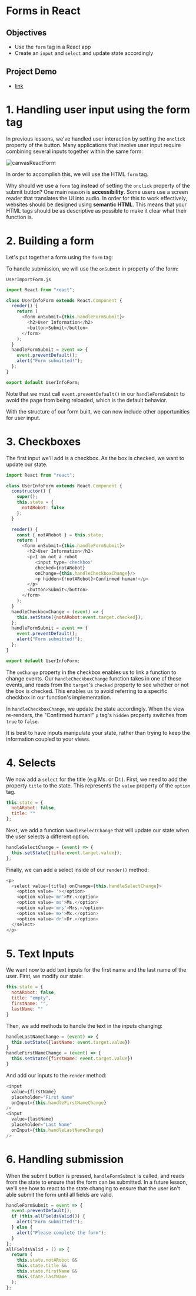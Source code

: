 # Forms in React

## Objectives
- Use the `form` tag in a React app
- Create an `input` and `select` and update state accordingly

## Project Demo
 - [link](https://codesandbox.io/s/pedantic-shape-q2i7h)

# 1. Handling user input using the form tag

In previous lessons, we've handled user interaction by setting the `onclick` property of the button.  Many applications that involve user input require combining several inputs together within the same form:

![canvasReactForm](./canvasReactForm.png)

In order to accomplish this, we will use the HTML `form` tag.

Why should we use a `form` tag instead of setting the `onclick` property of the submit button?  One main reason is **accessibility**.  Some users use a screen reader that translates the UI into audio.  In order for this to work effectively, websites should be designed using **semantic HTML**.  This means that your HTML tags should be as descriptive as possible to make it clear what their function is.

# 2. Building a form

Let's put together a form using the `form` tag:

To handle submission, we will use the `onSubmit` in property of the form:

`UserImportForm.js`
```js
import React from "react";

class UserInfoForm extends React.Component {
  render() {
    return (
      <form onSubmit={this.handleFormSubmit}>
        <h2>User Information</h2>
        <button>Submit</button>
      </form>
    );
  }
  handleFormSubmit = event => {
    event.preventDefault();
    alert("Form submitted!");
  };
}

export default UserInfoForm;
```

Note that we must call `event.preventDefault()` in our `handleFormSubmit` to avoid the page from being reloaded, which is the default behavior.

With the structure of our form built, we can now include other opportunities for user input.

# 3. Checkboxes

The first input we'll add is a checkbox.  As the box is checked, we want to update our state.  

```js
import React from "react";

class UserInfoForm extends React.Component {
  constructor() {
    super();
    this.state = {
      notARobot: false
    };
  }

  render() {
    const { notARobot } = this.state;
    return (
      <form onSubmit={this.handleFormSubmit}>
        <h2>User Information</h2>
        <p>I am not a robot
           <input type='checkbox'
           checked={notARobot}
           onChange={this.handleCheckboxChange}/>
           <p hidden={!notARobot}>Confirmed human!</p>
        </p>
        <button>Submit</button>
      </form>
    );
  }
  handleCheckboxChange = (event) => {
    this.setState({notARobot:event.target.checked});
  };
  handleFormSubmit = event => {
    event.preventDefault();
    alert("Form submitted!");
  };
}

export default UserInfoForm;
```

The `onChange` property in the checkbox enables us to link a function to change events.  Our `handleCheckboxChange` function takes in one of these events, and reads from the `target`'s `checked` property to see whether or not the box is checked.  This enables us to avoid referring to a specific checkbox in our function's implementation.

In `handleCheckboxChange`, we update the state accordingly.  When the view re-renders, the "Confirmed human!" `p` tag's `hidden` property switches from `true` to `false`.

It is best to have inputs manipulate your state, rather than trying to keep the information coupled to your views.

# 4. Selects

We now add a `select` for the title (e.g Ms. or Dr.).  First, we need to add the property `title` to the state.  This represents the `value` property of the `option` tag.

```js
this.state = {
  notARobot: false,
  title: ""
};
```

Next, we add a function `handleSelectChange` that will update our state when the user selects a different option.

```js
handleSelectChange = (event) => {
  this.setState({title:event.target.value});
};
```

Finally, we can add a select inside of our `render()` method:

```js
<p>
  <select value={title} onChange={this.handleSelectChange}>
    <option value=''></option>
    <option value='mr'>Mr.</option>
    <option value='ms'>Ms.</option>
    <option value='mrs'>Mrs.</option>
    <option value='mx'>Mx.</option>
    <option value='dr'>Dr.</option>
  </select>
</p>
```


# 5. Text Inputs

We want now to add text inputs for the first name and the last name of the user.  First, we modify our state:

```js
this.state = {
  notARobot: false,
  title: "empty",
  firstName: "",
  lastName: ""
}
```

Then, we add methods to handle the text in the inputs changing:

```js
handleLastNameChange = (event) => {
  this.setState({lastName: event.target.value})
}
handleFirstNameChange = (event) => {
  this.setState({firstName: event.target.value})
}
```

And add our inputs to the `render` method:

```js
<input
  value={firstName}
  placeholder="First Name"
  onInput={this.handleFirstNameChange}
/>
<input
  value={lastName}
  placeholder="Last Name"
  onInput={this.handleLastNameChange}
/>
```

# 6. Handling submission

When the submit button is pressed, `handleFormSubmit` is called, and reads from the state to ensure that the form can be submitted.  In a future lesson, we'll see how to react to the state changing to ensure that the user isn't able submit the form until all fields are valid.

```js
handleFormSubmit = event => {
  event.preventDefault();
  if (this.allFieldsValid()) {
    alert("Form submitted!");
  } else {
    alert("Please complete the form");
  }
};
allFieldsValid = () => {
  return (
    this.state.notARobot &&
    this.state.title &&
    this.state.firstName &&
    this.state.lastName
  );
};
```
